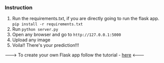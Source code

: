 ### Instruction 
1. Run the requirements.txt, if you are directly going to run the flask app. `pip install -r requirements.txt`
2. Run `python server.py`
3. Open any browser and go to `http://127.0.0.1:5000`
4. Upload any image 
5. Voila!! There's your prediction!!!



---> To create your own Flask app follow the tutorial - [here](https://stackschool.io/quick-image-classifier-web-application-with-flask-keras-and-bokeh/) <---
